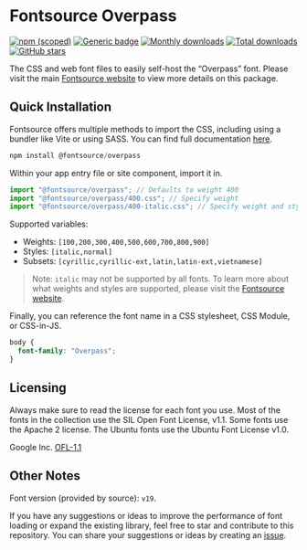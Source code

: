 # Fontsource Overpass

[![npm (scoped)](https://img.shields.io/npm/v/@fontsource/overpass?color=brightgreen)](https://www.npmjs.com/package/@fontsource/overpass) [![Generic badge](https://img.shields.io/badge/fontsource-passing-brightgreen)](https://github.com/fontsource/fontsource) [![Monthly downloads](https://badgen.net/npm/dm/@fontsource/overpass)](https://github.com/fontsource/fontsource) [![Total downloads](https://badgen.net/npm/dt/@fontsource/overpass)](https://github.com/fontsource/fontsource) [![GitHub stars](https://img.shields.io/github/stars/fontsource/fontsource.svg?style=social&label=Star)](https://github.com/fontsource/fontsource/stargazers)

The CSS and web font files to easily self-host the “Overpass” font. Please visit the main [Fontsource website](https://fontsource.org/fonts/overpass) to view more details on this package.

## Quick Installation

Fontsource offers multiple methods to import the CSS, including using a bundler like Vite or using SASS. You can find full documentation [here](https://fontsource.org/docs/getting-started/introduction).

```javascript
npm install @fontsource/overpass
```

Within your app entry file or site component, import it in.

```javascript
import "@fontsource/overpass"; // Defaults to weight 400
import "@fontsource/overpass/400.css"; // Specify weight
import "@fontsource/overpass/400-italic.css"; // Specify weight and style
```

Supported variables:
- Weights: `[100,200,300,400,500,600,700,800,900]`
- Styles: `[italic,normal]`
- Subsets: `[cyrillic,cyrillic-ext,latin,latin-ext,vietnamese]`

> Note: `italic` may not be supported by all fonts. To learn more about what weights and styles are supported, please visit the [Fontsource website](https://fontsource.org/fonts/overpass).

Finally, you can reference the font name in a CSS stylesheet, CSS Module, or CSS-in-JS.

```css
body {
  font-family: "Overpass";
}
```

## Licensing
Always make sure to read the license for each font you use. Most of the fonts in the collection use the SIL Open Font License, v1.1. Some fonts use the Apache 2 license. The Ubuntu fonts use the Ubuntu Font License v1.0.

Google Inc.
[OFL-1.1](http://scripts.sil.org/OFL)

## Other Notes
Font version (provided by source): `v19`.

If you have any suggestions or ideas to improve the performance of font loading or expand the existing library, feel free to star and contribute to this repository. You can share your suggestions or ideas by creating an [issue](https://github.com/fontsource/fontsource/issues).